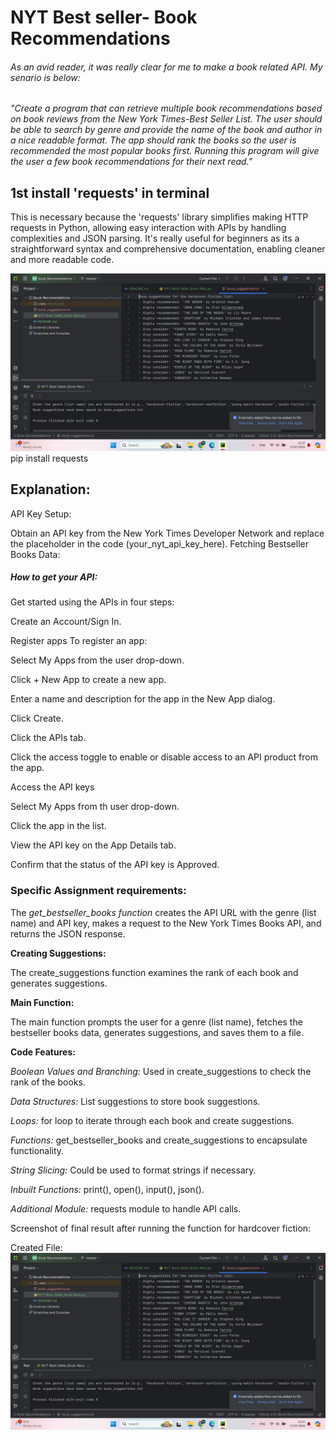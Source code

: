 # NYT Best seller- Book Recommendations

###### As an avid reader, it was really clear for me to make a book related API. My senario is below:

_"Create a program that can retrieve multiple book recommendations based on book reviews from the New York Times-Best Seller List. The user should be able to search by genre and provide the name of the book and author in a nice readable format. The app should rank the books so the user is recommended the most popular books first. Running this program will give the user a few book recommendations for their next read."_


## 1st install 'requests' in terminal

This is necessary because the 'requests' library simplifies making HTTP requests in Python, allowing easy interaction with APIs by handling complexities and JSON parsing. It's really useful for beginners as its a straightforward syntax and comprehensive documentation, enabling cleaner and more readable code.

![img_1.png](img_1.png) pip install requests

## Explanation:

API Key Setup:

Obtain an API key from the New York Times Developer Network and replace the placeholder in the code (your_nyt_api_key_here).
Fetching Bestseller Books Data:

##### How to get your API:

Get started using the APIs in four steps:

Create an Account/Sign In.

Register apps
To register an app:

Select My Apps from the user drop-down.

Click + New App to create a new app.

Enter a name and description for the app in the New App dialog.

Click Create.

Click the APIs tab.

Click the access toggle to enable or disable access to an API product from the app.

Access the API keys

Select My Apps from th user drop-down.

Click the app in the list.

View the API key on the App Details tab.

Confirm that the status of the API key is Approved.

### Specific Assignment requirements:

The _get_bestseller_books function_ creates the API URL with the genre (list name) and API key, makes a request to the New York Times Books API, and returns the JSON response.

**Creating Suggestions:**

The create_suggestions function examines the rank of each book and generates suggestions.

**Main Function:**

The main function prompts the user for a genre (list name), fetches the bestseller books data, generates suggestions, and saves them to a file.

**Code Features:**

_Boolean Values and Branching:_
Used in create_suggestions to check the rank of the books.

_Data Structures:_
List suggestions to store book suggestions.

_Loops:_
for loop to iterate through each book and create suggestions.

_Functions:_
get_bestseller_books and create_suggestions to encapsulate functionality.

_String Slicing:_
Could be used to format strings if necessary.

_Inbuilt Functions:_
print(), open(), input(), json().

_Additional Module:_
requests module to handle API calls.

Screenshot of final result after running the function for hardcover fiction:

Created File:
![img.png](img.png)
